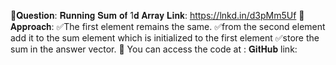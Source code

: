 

📌𝐐𝐮𝐞𝐬𝐭𝐢𝐨𝐧: 𝐑𝐮𝐧𝐧𝐢𝐧𝐠 𝐒𝐮𝐦 𝐨𝐟 1𝐝 𝐀𝐫𝐫𝐚𝐲
𝐋𝐢𝐧𝐤:
https://lnkd.in/d3pMm5Uf
📌 𝐀𝐩𝐩𝐫𝐨𝐚𝐜𝐡:
✅The first element remains the same.
✅from the second element add it to the sum element which is initialized to the first element
✅store the sum in the answer vector.
📌 You can access the code at :
𝐆𝐢𝐭𝐇𝐮𝐛 link:
